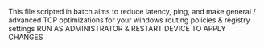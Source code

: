 This file scripted in batch aims to reduce latency, ping, and make general / advanced TCP optimizations for your windows routing policies & registry settings
RUN AS ADMINISTRATOR & RESTART DEVICE TO APPLY CHANGES
